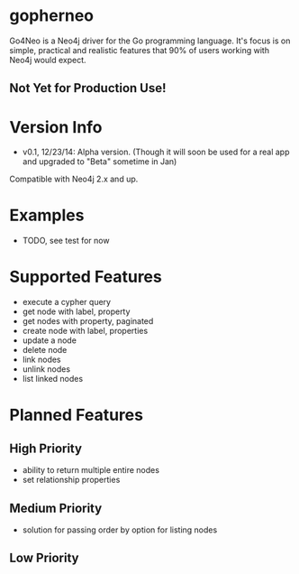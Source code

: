 # gopherneo
Go4Neo is a Neo4j driver for the Go programming language. It's focus is on simple, practical and realistic features that 90% of users working with Neo4j would expect.

## Not Yet for Production Use!

# Version Info
- v0.1, 12/23/14:  Alpha version. (Though it will soon be used for a real app and upgraded to "Beta" sometime in Jan)

Compatible with Neo4j 2.x and up.

# Examples
- TODO, see test for now

# Supported Features
* execute a cypher query
* get node with label, property
* get nodes with property, paginated
* create node with label, properties
* update a node
* delete node
* link nodes
* unlink nodes
* list linked nodes

# Planned Features
## High Priority
* ability to return multiple entire nodes
* set relationship properties

## Medium Priority
* solution for passing order by option for listing nodes

## Low Priority
